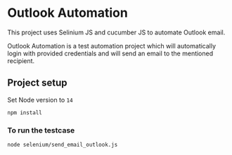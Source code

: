 # Outlook Automation

This project uses Selinium JS and cucumber JS to automate Outlook email.

Outlook Automation is a test automation project which will automatically login with provided credentials and will send an email to the mentioned recipient.


## Project setup
Set Node version to `14`
```
npm install
```

### To run the testcase
```
node selenium/send_email_outlook.js
```
